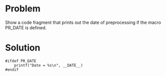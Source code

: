 # Problem
Show a code fragment that prints out the date of preprocessing if the macro PR_DATE is
defined.
# Solution
```
#ifdef PR_DATE
    printf("Date = %s\n", __DATE__)
#endif
```